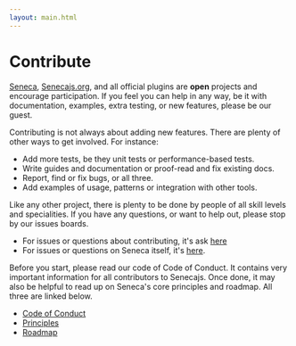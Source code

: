```yaml
---
layout: main.html
---
```


# Contribute
[Seneca][], [Senecajs.org][], and all official plugins are __open__ projects and encourage
participation. If you feel you can help in any way, be it with documentation, examples, extra
testing, or new features, please be our guest.

Contributing is not always about adding new features. There are plenty of other ways to get
involved. For instance:

- Add more tests, be they unit tests or performance-based tests.
- Write guides and documentation or proof-read and fix existing docs.
- Report, find or fix bugs, or all three.
- Add examples of usage, patterns or integration with other tools.

Like any other project, there is plenty to be done by people of all skill levels and
specialities. If you have any questions, or want to help out, please stop by our issues
boards.

- For issues or questions about contributing, it's ask [here][org_issues]
- For issues or questions on Seneca itself, it's [here][code_issues].

Before you start, please read our code of Code of Conduct. It contains very important
information for all contributors to Senecajs. Once done, it may also be helpful to read
up on Seneca's core principles and roadmap. All three are linked below.

- [Code of Conduct][]
- [Principles][]
- [Roadmap][]


[Seneca]: https://github.com/senecajs/seneca
[Senecajs.org]: https://github.com/senecajs/senecajs.org

[code_issues]: https://github.com/senecajs/seneca/issues
[org_issues]: https://github.com/senecajs/senecajs.org/issues

[Code of Conduct]: ./code-of-conduct.html
[Principles]: ./principles.html
[Roadmap]: ../roadmap.html
